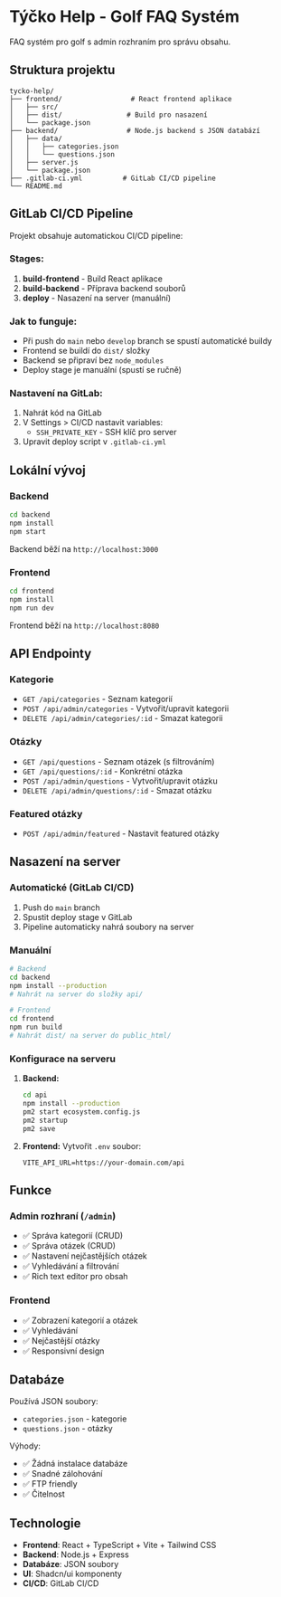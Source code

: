 # Týčko Help - Golf FAQ Systém

FAQ systém pro golf s admin rozhraním pro správu obsahu.

## Struktura projektu

```
tycko-help/
├── frontend/                 # React frontend aplikace
│   ├── src/
│   ├── dist/                # Build pro nasazení
│   └── package.json
├── backend/                 # Node.js backend s JSON databází
│   ├── data/
│   │   ├── categories.json
│   │   └── questions.json
│   ├── server.js
│   └── package.json
├── .gitlab-ci.yml          # GitLab CI/CD pipeline
└── README.md
```

## GitLab CI/CD Pipeline

Projekt obsahuje automatickou CI/CD pipeline:

### Stages:
1. **build-frontend** - Build React aplikace
2. **build-backend** - Příprava backend souborů
3. **deploy** - Nasazení na server (manuální)

### Jak to funguje:
- Při push do `main` nebo `develop` branch se spustí automatické buildy
- Frontend se buildí do `dist/` složky
- Backend se připraví bez `node_modules`
- Deploy stage je manuální (spustí se ručně)

### Nastavení na GitLab:
1. Nahrát kód na GitLab
2. V Settings > CI/CD nastavit variables:
   - `SSH_PRIVATE_KEY` - SSH klíč pro server
3. Upravit deploy script v `.gitlab-ci.yml`

## Lokální vývoj

### Backend

```bash
cd backend
npm install
npm start
```

Backend běží na `http://localhost:3000`

### Frontend

```bash
cd frontend
npm install
npm run dev
```

Frontend běží na `http://localhost:8080`

## API Endpointy

### Kategorie
- `GET /api/categories` - Seznam kategorií
- `POST /api/admin/categories` - Vytvořit/upravit kategorii
- `DELETE /api/admin/categories/:id` - Smazat kategorii

### Otázky
- `GET /api/questions` - Seznam otázek (s filtrováním)
- `GET /api/questions/:id` - Konkrétní otázka
- `POST /api/admin/questions` - Vytvořit/upravit otázku
- `DELETE /api/admin/questions/:id` - Smazat otázku

### Featured otázky
- `POST /api/admin/featured` - Nastavit featured otázky

## Nasazení na server

### Automatické (GitLab CI/CD)
1. Push do `main` branch
2. Spustit deploy stage v GitLab
3. Pipeline automaticky nahrá soubory na server

### Manuální
```bash
# Backend
cd backend
npm install --production
# Nahrát na server do složky api/

# Frontend
cd frontend
npm run build
# Nahrát dist/ na server do public_html/
```

### Konfigurace na serveru
1. **Backend:**
   ```bash
   cd api
   npm install --production
   pm2 start ecosystem.config.js
   pm2 startup
   pm2 save
   ```

2. **Frontend:**
   Vytvořit `.env` soubor:
   ```env
   VITE_API_URL=https://your-domain.com/api
   ```

## Funkce

### Admin rozhraní (`/admin`)
- ✅ Správa kategorií (CRUD)
- ✅ Správa otázek (CRUD)
- ✅ Nastavení nejčastějších otázek
- ✅ Vyhledávání a filtrování
- ✅ Rich text editor pro obsah

### Frontend
- ✅ Zobrazení kategorií a otázek
- ✅ Vyhledávání
- ✅ Nejčastější otázky
- ✅ Responsivní design

## Databáze

Používá JSON soubory:
- `categories.json` - kategorie
- `questions.json` - otázky

Výhody:
- ✅ Žádná instalace databáze
- ✅ Snadné zálohování
- ✅ FTP friendly
- ✅ Čitelnost

## Technologie

- **Frontend**: React + TypeScript + Vite + Tailwind CSS
- **Backend**: Node.js + Express
- **Databáze**: JSON soubory
- **UI**: Shadcn/ui komponenty
- **CI/CD**: GitLab CI/CD
